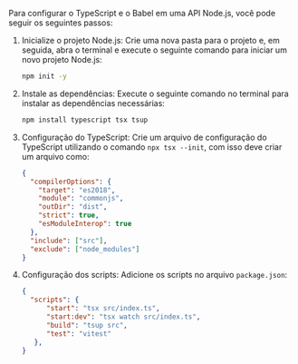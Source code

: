 Para configurar o TypeScript e o Babel em uma API Node.js, você pode seguir os seguintes passos:

1. Inicialize o projeto Node.js:
   Crie uma nova pasta para o projeto e, em seguida, abra o terminal e execute o seguinte comando para iniciar um novo projeto Node.js:

   ```bash
   npm init -y
   ```

2. Instale as dependências:
   Execute o seguinte comando no terminal para instalar as dependências necessárias:

   ```bash
   npm install typescript tsx tsup
   ```

3. Configuração do TypeScript:
   Crie um arquivo de configuração do TypeScript utilizando o comando ```npx tsx --init```, com isso deve criar um arquivo como:

   ```json
   {
     "compilerOptions": {
       "target": "es2018",
       "module": "commonjs",
       "outDir": "dist",
       "strict": true,
       "esModuleInterop": true
     },
     "include": ["src"],
     "exclude": ["node_modules"]
   }
   ```

4. Configuração dos scripts:
   Adicione os scripts no arquivo ```package.json```:

   ```json
   {
     "scripts": {
         "start": "tsx src/index.ts",
         "start:dev": "tsx watch src/index.ts",
         "build": "tsup src",
         "test": "vitest"
      },
   }
   ```
